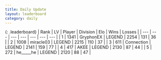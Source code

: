 ```yaml
---
title: Daily Update
layout: leaderboard
category: daily
---
```


{: .leaderboard}
| Rank | LV | Player | Division | Elo | Wins | Losses |
| --- | --- | --- | --- | --- | --- | --- |
| <span data-change="0">1</span> | 1341 | <span title="ID: 315148">GryphonEX</span> | LEGEND | <span data-change="2">2254</span> | <span data-change="6">131</span> | <span data-change="2">36</span> |
| <span data-change="1">2</span> | 1008 | <span title="ID: 416373">miracle03</span> | LEGEND | <span data-change="43">2215</span> | <span data-change="8">110</span> | <span data-change="0">37</span> |
| <span data-change="-1">3</span> | 611 | <span title="ID: 539711">Connection</span> | LEGEND | <span data-change="-34">2141</span> | <span data-change="25">159</span> | <span data-change="14">77</span> |
| <span data-change="6">4</span> | 417 | <span title="ID: 455100">AKEE</span> | LEGEND | <span data-change="71">2130</span> | <span data-change="17">87</span> | <span data-change="4">44</span> |
| <span data-change="-1">5</span> | 272 | <span title="ID: 405067">he_____he</span> | LEGEND | <span data-change="7">2120</span> | <span data-change="1">88</span> | <span data-change="0">47</span> |